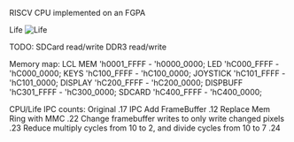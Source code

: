 RISCV CPU implemented on an FGPA

Life
![Life](life.gif)

TODO:
SDCard read/write
DDR3 read/write

Memory map:
LCL MEM     'h0001_FFFF - 'h0000_0000;
LED         'hC000_FFFF - 'hC000_0000;
KEYS        'hC100_FFFF - 'hC100_0000;
JOYSTICK    'hC101_FFFF - 'hC101_0000;
DISPLAY     'hC200_FFFF - 'hC200_0000;
DISPBUFF    'hC301_FFFF - 'hC300_0000;
SDCARD      'hC400_FFFF - 'hC400_0000;

CPU/Life IPC counts:
Original .17 IPC
Add FrameBuffer .12
Replace Mem Ring with MMC .22
Change framebuffer writes to only write changed pixels .23
Reduce multiply cycles from 10 to 2, and divide cycles from 10 to 7 .24
